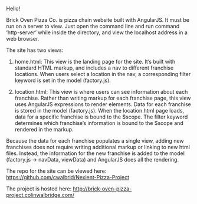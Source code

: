 Hello!

Brick Oven Pizza Co. is pizza chain website built with AngularJS. It must be run on a server to view. Just open the command line and run command ‘http-server’ while inside the directory, and view the localhost address in a web browser.

The site has two views:

1. home.html: This view is the landing page for the site. It’s built with standard HTML markup, and includes a nav to different franchise locations. When users select a location in the nav, a corresponding filter keyword is set in the model (factory.js).

2. location.html: This view is where users can see information about each franchise. Rather than writing markup for each franchise page, this view uses AngularJS expressions to render elements.  Data for each franchise is stored in the model (factory.js). When the location.html page loads, data for a specific franchise is bound to the $scope. The filter keyword determines which franchise’s information is bound to the $scope and rendered in the markup. 

Because the data for each franchise populates a single view, adding new franchises does not require writing additional markup or linking to new html files. Instead, the information for the new franchise is added to the model (factory.js -> navData, viewData) and AngularJS does all the rendering. 

The repo for the site can be viewed here: https://github.com/cwalbrid/Nexient-Pizza-Project

The project is hosted here: http://brick-oven-pizza-project.colinwalbridge.com/